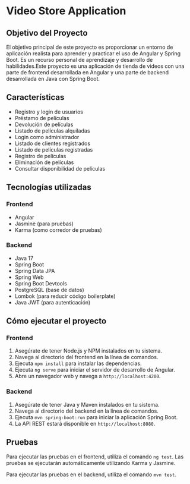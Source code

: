 # Video Store Application

## Objetivo del Proyecto

El objetivo principal de este proyecto es proporcionar un entorno de aplicación realista para aprender y practicar el uso de Angular y Spring Boot. Es un recurso personal de aprendizaje y desarrollo de habilidades.Este proyecto es una aplicación de tienda de videos con una parte de frontend desarrollada en Angular y una parte de backend desarrollada en Java con Spring Boot. 

## Características

- Registro y login de usuarios
- Préstamo de películas
- Devolución de películas
- Listado de películas alquiladas
- Login como administrador
- Listado de clientes registrados
- Listado de películas registradas
- Registro de películas
- Eliminación de películas
- Consultar disponibilidad de películas

## Tecnologías utilizadas

### Frontend
- Angular
- Jasmine (para pruebas)
- Karma (como corredor de pruebas)

### Backend
- Java 17
- Spring Boot
- Spring Data JPA
- Spring Web
- Spring Boot Devtools
- PostgreSQL (base de datos)
- Lombok (para reducir código boilerplate)
- Java JWT (para autenticación)

## Cómo ejecutar el proyecto

### Frontend

1. Asegúrate de tener Node.js y NPM instalados en tu sistema.
2. Navega al directorio del frontend en la línea de comandos.
3. Ejecuta `npm install` para instalar las dependencias.
4. Ejecuta `ng serve` para iniciar el servidor de desarrollo de Angular.
5. Abre un navegador web y navega a `http://localhost:4200`.

### Backend

1. Asegúrate de tener Java y Maven instalados en tu sistema.
2. Navega al directorio del backend en la línea de comandos.
3. Ejecuta `mvn spring-boot:run` para iniciar la aplicación Spring Boot.
4. La API REST estará disponible en `http://localhost:8080`.

## Pruebas

Para ejecutar las pruebas en el frontend, utiliza el comando `ng test`. Las pruebas se ejecutarán automáticamente utilizando Karma y Jasmine.

Para ejecutar las pruebas en el backend, utiliza el comando `mvn test`.
